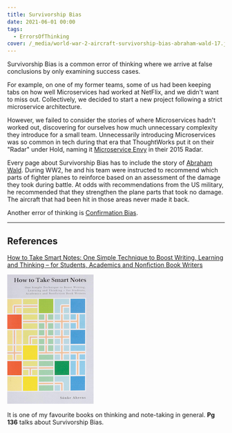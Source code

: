 ```yaml
---
title: Survivorship Bias
date: 2021-06-01 00:00
tags:
  - ErrorsOfThinking
cover: /_media/world-war-2-aircraft-survivorship-bias-abraham-wald-17.jpeg
---
```


Survivorship Bias is a common error of thinking where we arrive at false conclusions by only examining success cases.

For example, on one of my former teams, some of us had been keeping tabs on how well Microservices had worked at NetFlix, and we didn't want to miss out. Collectively, we decided to start a new project following a strict microservice architecture.

However, we failed to consider the stories of where Microservices hadn't worked out, discovering for ourselves how much unnecessary complexity they introduce for a small team. Unnecessarily introducing Microservices was so common in tech during that era that ThoughtWorks put it on their "Radar" under Hold, naming it [Microservice Envy](https://www.thoughtworks.com/radar/techniques/microservice-envy) in their 2015 Radar.

Every page about Survivorship Bias has to include the story of [Abraham Wald](https://en.wikipedia.org/wiki/Survivorship_bias#In_the_military). During WW2, he and his team were instructed to recommend which parts of fighter planes to reinforce based on an assessment of the damage they took during battle. At odds with recommendations from the US military, he recommended that they strengthen the plane parts that took no damage. The aircraft that had been hit in those areas never made it back.

Another error of thinking is [Confirmation Bias](confirmation-bias.md).

---
## References

[How to Take Smart Notes: One Simple Technique to Boost Writing, Learning and Thinking – for Students, Academics and Nonfiction Book Writers](https://amzn.to/4bbgrSZ)

![How to Take Smart Notes cover](../_media/how-to-take-smart-notes-cover.png)

It is one of my favourite books on thinking and note-taking in general. **Pg 136** talks about Survivorship Bias.